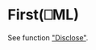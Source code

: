 




<h1 class="heading"><span class="name">First</span><span class="command">(⎕ML)</span></h1>

See function ["Disclose"](../../non-scalar-selection-functions/disclose.md).



